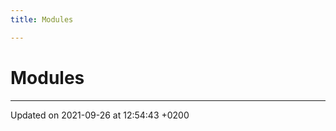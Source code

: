 ```yaml
---
title: Modules

---
```


# Modules







-------------------------------

Updated on 2021-09-26 at 12:54:43 +0200
